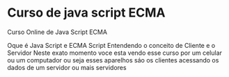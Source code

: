# Curso de java script  ECMA 
 Curso Online de Java Script ECMA 

Oque é Java Script e ECMA Script 
Entendendo  o conceito de Cliente e o Servidor 
Neste exato momento voce esta vendo esse curso por um celular ou um computador ou seja esses aparelhos sáo os clientes acessando os dados de um servidor ou mais servidores 

